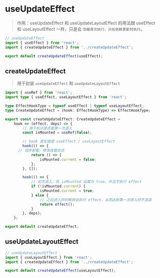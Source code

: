 <!--
 * @Author: HfWang
 * @Date: 2023-06-12 09:58:31
 * @LastEditors: wanghaofeng
 * @LastEditTime: 2023-06-12 13:15:24
 * @FilePath: \code\hooks-analysis\hooks\ahooks\2-05-useUpadteEffect.md
-->
# useUpdateEffect

> 作用：useUpdateEffect 和 useUpdateLayoutEffect 的用法跟 useEffect 和 useLayoutEffect 一样，只是会 `忽略首次执行，只在依赖更新时执行`。

```ts
// useUpdateEffect
import { useEffect } from 'react';
import { createUpdateEffect } from '../createUpdateEffect';

export default createUpdateEffect(useEffect);
```

## createUpdateEffect

> 用于封装 `useUpdateEffect` 和 `useUpdateLayoutEffect`

```ts
import { useRef } from 'react';
import type { useEffect, useLayoutEffect } from 'react';

type EffectHookType = typeof useEffect | typeof useLayoutEffect;
type CreateUpdateEffect = (hook: EffectHookType) => EffectHookType;

export const createUpdateEffect: CreateUpdateEffect =
	hook => (effect, deps) => {
		// 用于标识是否是第一次进入
		const isMounted = useRef(false);

		// hook 其实就是 useEffect / useLayoutEffect
		hook(() => {
      // 组件卸载，修改挂载状态
			return () => {
				isMounted.current = false;
			};
		}, []);

		hook(() => {
			// 初次进入，将 isMounted 设置为 true，并且不执行 effect
			if (!isMounted.current) {
				isMounted.current = true;
			} else {
				// 之后进入的时候就会执行 effect，从而达到第一次进入时不渲染
				return effect();
			}
		}, deps);
	};

export default createUpdateEffect;
```

## useUpdateLayoutEffect

```ts
// useUpdateLayoutEffect
import { useLayoutEffect } from 'react';
import { createUpdateEffect } from '../createUpdateEffect';

export default createUpdateEffect(useLayoutEffect);
```
